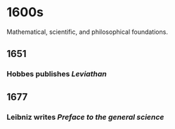 # 1600s

Mathematical, scientific, and philosophical foundations.

## 1651

### Hobbes publishes *Leviathan*

## 1677

### Leibniz writes *Preface to the general science*
